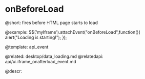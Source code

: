 onBeforeLoad
=============


@short:	fires before HTML page starts to load
	


@example:
$$('myIframe').attachEvent("onBeforeLoad",function(){
		   alert("Loading is starting!");
});

@template:	api_event

@related:
	desktop/data_loading.md
@relatedapi:
	api/ui.iframe_onafterload_event.md
	
@descr:


